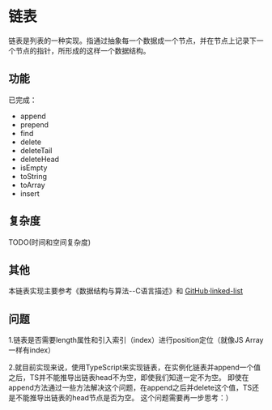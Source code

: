 # 链表

链表是列表的一种实现。指通过抽象每一个数据成一个节点，并在节点上记录下一个节点的指针，所形成的这样一个数据结构。

## 功能

已完成：

- append
- prepend
- find
- delete
- deleteTail
- deleteHead
- isEmpty
- toString
- toArray
- insert

## 复杂度

TODO(时间和空间复杂度)

## 其他

本链表实现主要参考《数据结构与算法--C语言描述》和 [GitHub·linked-list](https://github.com/trekhleb/javascript-algorithms/tree/master/src/data-structures/linked-list)

## 问题

1.链表是否需要length属性和引入索引（index）进行position定位（就像JS Array一样有index）

2.就目前实现来说，使用TypeScript来实现链表，在实例化链表并append一个值之后，TS并不能推导出链表head不为空，即使我们知道一定不为空。
即使在append方法通过一些方法解决这个问题，在append之后并delete这个值，TS还是不能推导出链表的head节点是否为空。
这个问题需要再一步思考：）

